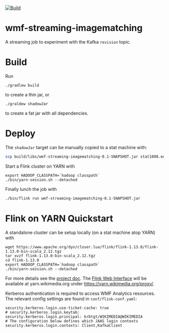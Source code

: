 [![Build](https://github.com/gmodena/wmf-streaming-imagematching/actions/workflows/build.yml/badge.svg)](https://github.com/gmodena/wmf-streaming-imagematching/actions/workflows/build.yml)

# wmf-streaming-imagematching
A streaming job to experiment with the Kafka `revision` topic.

# Build

Run
```
./gradlew build
```
to create a thin jar, or
```
./graldew shadowJar
```
to create a fat jar with all dependencies.


# Deploy

The `shadowJar` target can be manually copied to a stat machine with:
```bash
scp build/libs/wmf-streaming-imagematching-0.1-SNAPSHOT.jar stat1008.eqiad.wmnet:~/flink-1.13.0/
```

Start a Flink cluster on YARN with
```
export HADOOP_CLASSPATH=`hadoop classpath`
./bin/yarn-session.sh --detached
```

Finally lunch the job with
```bash
./bin/flink run wmf-streaming-imagematching-0.1-SNAPSHOT.jar
```

# Flink on YARN Quickstart

A standalone cluster can be setup locally (on a stat machine atop YARN) with
```
wget https://www.apache.org/dyn/closer.lua/flink/flink-1.13.0/flink-1.13.0-bin-scala_2.12.tgz
tar xvzf flink-1.13.0-bin-scala_2.12.tgz
cd flink-1.13.0 
export HADOOP_CLASSPATH=`hadoop classpath`
./bin/yarn-session.sh --detached
```

For more details see the [project doc](https://ci.apache.org/projects/flink/flink-docs-release-1.13/docs/deployment/resource-providers/standalone/overview/).
The [Flink Web Interface]() will be available at yarn.wikimedia.org under
https://yarn.wikimedia.org/proxy/<applicationId>.

Kerberos authentication is required to access WMF Analytics resources.
The relevant config settings are found in `conf/flink-conf.yaml`:
```properties
security.kerberos.login.use-ticket-cache: true
# security.kerberos.login.keytab:
security.kerberos.login.principal: krbtgt/WIKIMEDIA@WIKIMEDIA
# The configuration below defines which JAAS login contexts
security.kerberos.login.contexts: Client,KafkaClient
```
